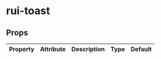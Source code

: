# rui-toast

## Props

| Property    | Attribute    | Description | Type     | Default     |
| ----------- | ------------ | ----------- | -------- | ----------- |

